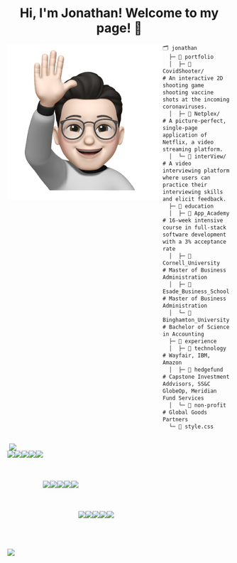 <h1 align="center">Hi, I'm Jonathan! Welcome to my page! 👋 </h1>

<img align="left" src="./jonathan.png" width="350" height="350">


 




<!-- &nbsp;&nbsp;&nbsp;&nbsp;&nbsp;&nbsp;&nbsp;&nbsp;&nbsp;&nbsp;&nbsp;&nbsp;&nbsp;&nbsp;&nbsp;&nbsp;&nbsp;&nbsp;&nbsp;&nbsp;🗂️ jonathan <br>
&nbsp;&nbsp;&nbsp;&nbsp;&nbsp;&nbsp;&nbsp;&nbsp;&nbsp;&nbsp;&nbsp;&nbsp;&nbsp;&nbsp;&nbsp;&nbsp;&nbsp;&nbsp;&nbsp;&nbsp;&nbsp;&nbsp;├─ 📁 portfolio  
&nbsp;&nbsp;&nbsp;&nbsp;&nbsp;&nbsp;&nbsp;&nbsp;&nbsp;&nbsp;&nbsp;&nbsp;&nbsp;&nbsp;&nbsp;&nbsp;&nbsp;&nbsp;&nbsp;&nbsp;&nbsp;&nbsp;│&nbsp;&nbsp;&nbsp;&nbsp;&nbsp;├─ 📁 CovidShooter/         
&nbsp;&nbsp;&nbsp;&nbsp;&nbsp;&nbsp;&nbsp;&nbsp;&nbsp;&nbsp;&nbsp;&nbsp;&nbsp;&nbsp;&nbsp;&nbsp;&nbsp;&nbsp;&nbsp;&nbsp;&nbsp;&nbsp;│&nbsp;&nbsp;&nbsp;&nbsp;&nbsp;├─ 📁 Netplex/              
&nbsp;&nbsp;&nbsp;&nbsp;&nbsp;&nbsp;&nbsp;&nbsp;&nbsp;&nbsp;&nbsp;&nbsp;&nbsp;&nbsp;&nbsp;&nbsp;&nbsp;&nbsp;&nbsp;&nbsp;&nbsp;&nbsp;│&nbsp;&nbsp;&nbsp;&nbsp;&nbsp;└─ 📁 interView/           
&nbsp;&nbsp;&nbsp;&nbsp;&nbsp;&nbsp;&nbsp;&nbsp;&nbsp;&nbsp;&nbsp;&nbsp;&nbsp;&nbsp;&nbsp;&nbsp;&nbsp;&nbsp;&nbsp;&nbsp;&nbsp;&nbsp;├─ 📁 education </br>
&nbsp;&nbsp;&nbsp;&nbsp;&nbsp;&nbsp;&nbsp;&nbsp;&nbsp;&nbsp;&nbsp;&nbsp;&nbsp;&nbsp;&nbsp;&nbsp;&nbsp;&nbsp;&nbsp;&nbsp;&nbsp;&nbsp;│&nbsp;&nbsp;&nbsp;&nbsp;&nbsp;├─ 📄 App_Academy           
&nbsp;&nbsp;&nbsp;&nbsp;&nbsp;&nbsp;&nbsp;&nbsp;&nbsp;&nbsp;&nbsp;&nbsp;&nbsp;&nbsp;&nbsp;&nbsp;&nbsp;&nbsp;&nbsp;&nbsp;&nbsp;&nbsp;│&nbsp;&nbsp;&nbsp;&nbsp;&nbsp;├─ 📄 Cornell_University    
&nbsp;&nbsp;&nbsp;&nbsp;&nbsp;&nbsp;&nbsp;&nbsp;&nbsp;&nbsp;&nbsp;&nbsp;&nbsp;&nbsp;&nbsp;&nbsp;&nbsp;&nbsp;&nbsp;&nbsp;&nbsp;&nbsp;│&nbsp;&nbsp;&nbsp;&nbsp;&nbsp;├─ 📄 Esade_Business_School </br>
&nbsp;&nbsp;&nbsp;&nbsp;&nbsp;&nbsp;&nbsp;&nbsp;&nbsp;&nbsp;&nbsp;&nbsp;&nbsp;&nbsp;&nbsp;&nbsp;&nbsp;&nbsp;&nbsp;&nbsp;&nbsp;&nbsp;│&nbsp;&nbsp;&nbsp;&nbsp;&nbsp;└─ 📄 Binghamton_University </br>
&nbsp;&nbsp;&nbsp;&nbsp;&nbsp;&nbsp;&nbsp;&nbsp;&nbsp;&nbsp;&nbsp;&nbsp;&nbsp;&nbsp;&nbsp;&nbsp;&nbsp;&nbsp;&nbsp;&nbsp;&nbsp;&nbsp;├─ 📁 experience </br>
&nbsp;&nbsp;&nbsp;&nbsp;&nbsp;&nbsp;&nbsp;&nbsp;&nbsp;&nbsp;&nbsp;&nbsp;&nbsp;&nbsp;&nbsp;&nbsp;&nbsp;&nbsp;&nbsp;&nbsp;&nbsp;&nbsp;│&nbsp;&nbsp;&nbsp;&nbsp;&nbsp;├─ 📄 technology           
&nbsp;&nbsp;&nbsp;&nbsp;&nbsp;&nbsp;&nbsp;&nbsp;&nbsp;&nbsp;&nbsp;&nbsp;&nbsp;&nbsp;&nbsp;&nbsp;&nbsp;&nbsp;&nbsp;&nbsp;&nbsp;&nbsp;│&nbsp;&nbsp;&nbsp;&nbsp;&nbsp;├─ 📄 hedgefund            
&nbsp;&nbsp;&nbsp;&nbsp;&nbsp;&nbsp;&nbsp;&nbsp;&nbsp;&nbsp;&nbsp;&nbsp;&nbsp;&nbsp;&nbsp;&nbsp;&nbsp;&nbsp;&nbsp;&nbsp;&nbsp;&nbsp;│&nbsp;&nbsp;&nbsp;&nbsp;&nbsp;└─ 📄 non-profit           
&nbsp;&nbsp;&nbsp;&nbsp;&nbsp;&nbsp;&nbsp;&nbsp;&nbsp;&nbsp;&nbsp;&nbsp;&nbsp;&nbsp;&nbsp;&nbsp;&nbsp;&nbsp;&nbsp;&nbsp;&nbsp;&nbsp;└─ 📄 style.css  -->

```
🗂️ jonathan 
  ├─ 📁 portfolio  
  │  ├─ 📁 CovidShooter/         # An interactive 2D shooting game shooting vaccine shots at the incoming coronaviruses.
  │  ├─ 📁 Netplex/              # A picture-perfect, single-page application of Netflix, a video streaming platform.
  │  └─ 📁 interView/            # A video interviewing platform where users can practice their interviewing skills and elicit feedback.
  ├─ 📁 education 
  │  ├─ 📄 App_Academy           # 16-week intensive course in full-stack software development with a 3% acceptance rate
  │  ├─ 📄 Cornell_University    # Master of Business Administration 
  │  ├─ 📄 Esade_Business_School # Master of Business Administration 
  │  └─ 📄 Binghamton_University # Bachelor of Science in Accounting
  ├─ 📁 experience 
  │  ├─ 📄 technology            # Wayfair, IBM, Amazon
  │  ├─ 📄 hedgefund             # Capstone Investment Addvisors, SS&C GlobeOp, Meridian Fund Services
  │  └─ 📄 non-profit            # Global Goods Partners
  └─ 📄 style.css 
``` 

<!--  ```
/* style.css */

#jonathan {
    background: hedgefund, non-profit, technology;
    position: New York;
    height: 6912 px;
}
``` -->
<br />
<img align="right" src="https://github-readme-stats.vercel.app/api?username=hwkcode&theme=highcontrast&show_icons=true" width="500">

<img src="https://cdn.jsdelivr.net/gh/devicons/devicon/icons/javascript/javascript-original.svg" height="70" align="left"/> 
<img src="https://cdn.jsdelivr.net/gh/devicons/devicon/icons/rails/rails-plain-wordmark.svg" height="70" align="left"/> 
<img src="https://cdn.jsdelivr.net/gh/devicons/devicon/icons/ruby/ruby-original-wordmark.svg" height="70" align="left"/>  
<img src="https://cdn.jsdelivr.net/gh/devicons/devicon/icons/redux/redux-original.svg" height="70" align="left"/> 
<img src="https://cdn.jsdelivr.net/gh/devicons/devicon/icons/react/react-original-wordmark.svg" height="70" align="left"/> 
<br /><br /><br /><br />

<img src="https://cdn.jsdelivr.net/gh/devicons/devicon/icons/npm/npm-original-wordmark.svg" height="70" align="left"/>
<img src="https://cdn.jsdelivr.net/gh/devicons/devicon/icons/webpack/webpack-plain-wordmark.svg" height="70" align="left"/>
<img src="https://cdn.jsdelivr.net/gh/devicons/devicon/icons/amazonwebservices/amazonwebservices-original-wordmark.svg" height="70" align="left"/>
<img src="https://cdn.jsdelivr.net/gh/devicons/devicon/icons/babel/babel-original.svg" height="70" align="left"/>
<img src="https://cdn.jsdelivr.net/gh/devicons/devicon/icons/express/express-original-wordmark.svg" height="70" align="left"/>
<br /><br /><br /><br />
<img src="https://cdn.jsdelivr.net/gh/devicons/devicon/icons/nodejs/nodejs-original-wordmark.svg" height="70" align="left"/>
<img src="https://cdn.jsdelivr.net/gh/devicons/devicon/icons/heroku/heroku-plain-wordmark.svg" height="70" align="left"/>
<img src="https://cdn.jsdelivr.net/gh/devicons/devicon/icons/html5/html5-original-wordmark.svg" height="70" align="left"/>
<img src="https://cdn.jsdelivr.net/gh/devicons/devicon/icons/css3/css3-original-wordmark.svg" height="70" align="left"/> 

<img src="https://cdn.jsdelivr.net/gh/devicons/devicon/icons/postgresql/postgresql-original-wordmark.svg" height="70" align="left"/>
<br /><br /><br /><br /><br />
<img src="https://visitor-badge.deta.dev/badge?page_id=hwkcode.visitor-badge"/> 
<br/><br/>


<!-- ![hwkcode's GitHub stats](https://github-readme-stats.vercel.app/api?username=hwkcode&theme=highcontrast&show_icons=true) -->





 
<!--
**hwkcode/hwkcode** is a ✨ _special_ ✨ repository because its `README.md` (this file) appears on your GitHub profile.

Here are some ideas to get you started:

- 🔭 I’m currently working on ...
- 🌱 I’m currently learning ...
- 👯 I’m looking to collaborate on ...
- 🤔 I’m looking for help with ...
- 💬 Ask me about ...
- 📫 How to reach me: ...
- 😄 Pronouns: ...
- ⚡ Fun fact: ...
-->
